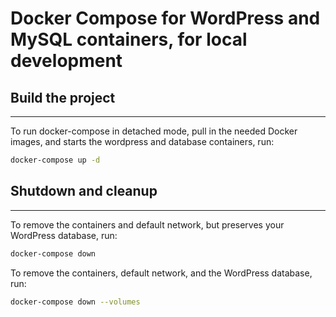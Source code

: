 # Docker Compose for WordPress and MySQL containers, for local development

## Build the project
---------------------------------------------------------------------
To run docker-compose in detached mode, pull in the needed Docker images, and starts the wordpress and database containers, run:
```bash
docker-compose up -d
```



## Shutdown and cleanup
---------------------------------------------------------------------
To remove the containers and default network, but preserves your WordPress database, run:
```bash
docker-compose down
```

To remove the containers, default network, and the WordPress database, run:
```bash
docker-compose down --volumes
```
